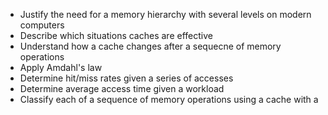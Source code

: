- Justify the need for a memory hierarchy with several levels on modern computers
- Describe which situations caches are effective
- Understand how a cache changes after a sequecne of memory operations
- Apply Amdahl's law
- Determine hit/miss rates given a series of accesses
- Determine average access time given a workload
- Classify each of a sequence of memory operations using a cache with a